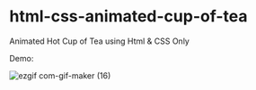 # html-css-animated-cup-of-tea

Animated Hot Cup of Tea using Html &amp; CSS Only

Demo: 

![ezgif com-gif-maker (16)](https://user-images.githubusercontent.com/97748602/171903866-4184b7e2-badc-43cb-9734-ad17f0022ef3.gif)
